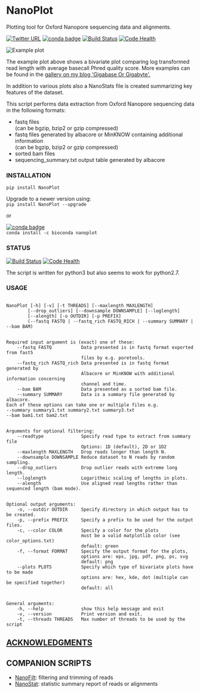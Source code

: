 # NanoPlot
Plotting tool for Oxford Nanopore sequencing data and alignments.  

[![Twitter URL](https://img.shields.io/twitter/url/https/twitter.com/wouter_decoster.svg?style=social&label=Follow%20%40wouter_decoster)](https://twitter.com/wouter_decoster)
[![conda badge](https://anaconda.org/bioconda/nanoplot/badges/installer/conda.svg)](https://anaconda.org/bioconda/nanoplot)
[![Build Status](https://travis-ci.org/wdecoster/NanoPlot.svg?branch=master)](https://travis-ci.org/wdecoster/NanoPlot)
[![Code Health](https://landscape.io/github/wdecoster/NanoPlot/master/landscape.svg?style=flat)](https://landscape.io/github/wdecoster/NanoPlot/master)



![Example plot](https://github.com/wdecoster/NanoPlot/blob/master/examples/scaled_Log_Downsampled_LengthvsQualityScatterPlot_kde.png)

The example plot above shows a bivariate plot comparing log transformed read length with average basecall Phred quality score. More examples can be found in the [gallery on my blog 'Gigabase Or Gigabyte'.](https://gigabaseorgigabyte.wordpress.com/2017/06/01/example-gallery-of-nanoplot/)

In addition to various plots also a NanoStats file is created summarizing key features of the dataset.

This script performs data extraction from Oxford Nanopore sequencing data in the following formats:  
- fastq files  
(can be bgzip, bzip2 or gzip compressed)  
- fastq files generated by albacore or MinKNOW containing additional information  
(can be bgzip, bzip2 or gzip compressed)  
- sorted bam files  
- sequencing_summary.txt output table generated by albacore  

### INSTALLATION

`pip install NanoPlot`  

Upgrade to a newer version using:  
`pip install NanoPlot --upgrade`

or

[![conda badge](https://anaconda.org/bioconda/nanoplot/badges/installer/conda.svg)](https://anaconda.org/bioconda/nanoplot)   
`conda install -c bioconda nanoplot`

### STATUS
[![Build Status](https://travis-ci.org/wdecoster/NanoPlot.svg?branch=master)](https://travis-ci.org/wdecoster/NanoPlot)
[![Code Health](https://landscape.io/github/wdecoster/NanoPlot/master/landscape.svg?style=flat)](https://landscape.io/github/wdecoster/NanoPlot/master)


The script is written for python3 but also seems to work for python2.7.

### USAGE
```

NanoPlot [-h] [-v] [-t THREADS] [--maxlength MAXLENGTH]
        [--drop_outliers] [--downsample DOWNSAMPLE] [--loglength]
        [--alength] [-o OUTDIR] [-p PREFIX]
        (--fastq FASTQ | --fastq_rich FASTQ_RICH | --summary SUMMARY | --bam BAM)


Required input argument is (exact) one of these:
    --fastq FASTQ           Data presented is in fastq format exported from fast5
                            files by e.g. poretools.
    --fastq_rich FASTQ_rich Data presented is in fastq format generated by
                            Albacore or MinKNOW with additional information concerning
                            channel and time.
    --bam BAM               Data presented as a sorted bam file.
    --summary SUMMARY       Data is a summary file generated by albacore.
Each of these options can take one or multiple files e.g.
--summary summary1.txt summary2.txt summary3.txt
--bam bam1.txt bam2.txt


Arguments for optional filtering:
    --readtype              Specify read type to extract from summary file
                            Options: 1D (default), 2D or 1D2
    --maxlength MAXLENGTH   Drop reads longer than length N.
    --downsample DOWNSAMPLE Reduce dataset to N reads by random sampling.
    --drop_outliers         Drop outlier reads with extreme long length.
    --loglength             Logarithmic scaling of lengths in plots.
    --alength               Use aligned read lengths rather than sequenced length (bam mode).


Optional output arguments:
    -o, --outdir OUTDIR     Specify directory in which output has to be created.
    -p, --prefix PREFIX     Specify a prefix to be used for the output files.
    -c, --color COLOR       Specify a color for the plots
                            must be a valid matplotlib color (see color_options.txt)
                            default: green
    -f, --format FORMAT     Specify the output format for the plots,
                            options are: eps, jpg, pdf, png, ps, svg
                            default: png
    --plots PLOTS           Specify which type of bivariate plots have to be made
                            options are: hex, kde, dot (multiple can be specified together)
                            default: all


General arguments:
    -h, --help              show this help message and exit
    -v, --version           Print version and exit.
    -t, --threads THREADS   Max number of threads to be used by the script
```



## [ACKNOWLEDGMENTS](https://github.com/wdecoster/NanoPlot/blob/master/ACKNOWLEDGMENTS.MD)


## COMPANION SCRIPTS
- [NanoFilt](https://github.com/wdecoster/nanofilt): filtering and trimming of reads  
- [NanoStat](https://github.com/wdecoster/nanostat): statistic summary report of reads or alignments  
